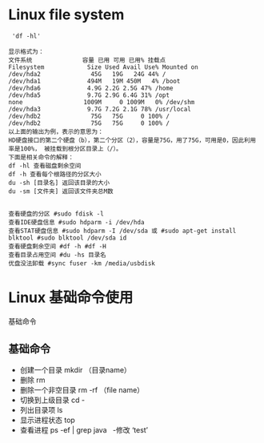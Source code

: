 # Linux file system

     'df -hl'
    
    显示格式为：　
    文件系统              容量 已用 可用 已用% 挂载点　
    Filesystem            Size Used Avail Use% Mounted on
    /dev/hda2              45G   19G   24G 44% /
    /dev/hda1             494M   19M 450M   4% /boot
    /dev/hda6             4.9G 2.2G 2.5G 47% /home
    /dev/hda5             9.7G 2.9G 6.4G 31% /opt
    none                 1009M     0 1009M   0% /dev/shm
    /dev/hda3             9.7G 7.2G 2.1G 78% /usr/local
    /dev/hdb2              75G   75G     0 100% /
    /dev/hdb2              75G   75G     0 100% /
    以上面的输出为例，表示的意思为：
    HD硬盘接口的第二个硬盘（b），第二个分区（2），容量是75G，用了75G，可用是0，因此利用率是100%， 被挂载到根分区目录上（/）。
    下面是相关命令的解释：
    df -hl 查看磁盘剩余空间
    df -h 查看每个根路径的分区大小
    du -sh [目录名] 返回该目录的大小
    du -sm [文件夹] 返回该文件夹总M数


    查看硬盘的分区 #sudo fdisk -l
    查看IDE硬盘信息 #sudo hdparm -i /dev/hda
    查看STAT硬盘信息 #sudo hdparm -I /dev/sda 或 #sudo apt-get install blktool #sudo blktool /dev/sda id
    查看硬盘剩余空间 #df -h #df -H
    查看目录占用空间 #du -hs 目录名
    优盘没法卸载 #sync fuser -km /media/usbdisk
   
# Linux 基础命令使用

基础命令

## 基础命令

- 创建一个目录  mkdir （目录name）
- 删除  rm
- 删除一个非空目录  rm  -rf   （file name）
 - 切换到上级目录 cd -
 - 列出目录项  ls
 - 显示进程状态    top
 - 查看进程   ps  -ef  |  grep  java
   -修改 ‘test’
